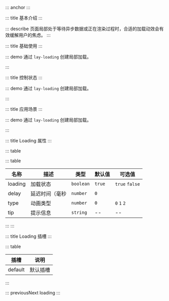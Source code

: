 ::: anchor
:::

::: title 基本介绍
:::

::: describe 页面局部处于等待异步数据或正在渲染过程时，合适的加载动效会有效缓解用户的焦虑。
:::

::: title 基础使用
:::

::: demo 通过 `lay-loading` 创建局部加载。

<template>
    <lay-loading></lay-loading>
    <hr />
    <lay-loading :type="1"></lay-loading>
    <hr />
    <lay-loading :type="2"></lay-loading>
</template>

<script>
import { ref } from 'vue'

export default {
  setup() {

    return {
    }
  }
}
</script>

:::

::: title 控制状态
:::

::: demo 通过 `lay-loading` 创建局部加载。

<template>
    <lay-switch v-model="loading"></lay-switch>
    <lay-loading :type="2" :loading="loading" :delay="500" tip="loading..."></lay-loading>
</template>

<script>
import { ref } from 'vue'

export default {
  setup() {

    const loading = ref(true)

    return {
        loading
    }
  }
}
</script>

:::

::: title 应用场景
:::

::: demo 通过 `lay-loading` 创建局部加载。

<template>
    <lay-switch v-model="loading"></lay-switch>
    <br/>
    <br/>
    <lay-loading :type="2" :loading="loading">
        <lay-table 
            :page="page" 
            :resize="true"
            :height="'300px'"
            :columns="columns" 
            :default-toolbar="true"
            :data-source="dataSource" 
            v-model:selected-keys="selectedKeys"  
            @change="change"
            @sortChange="sortChange">
            <template #status="{ row }">
                <lay-switch :model-value="row.status" @change="changeStatus($event , row)"></lay-switch>
            </template>
            <template v-slot:toolbar>
                <lay-button size="sm" type="primary">新增</lay-button>
                <lay-button size="sm" @click="remove">删除</lay-button>
            </template>
            <template v-slot:operator="{ row }">
                <lay-button size="xs" type="primary">编辑</lay-button>
                <lay-button size="xs">查看</lay-button>
            </template>
        </lay-table>
    </lay-loading>
</template>

<script>
import { ref, watch, reactive } from 'vue';
import { layer } from '@layui/layui-vue';

export default {
  setup() {

    const loading = ref(false);

    const selectedKeys = ref([]);

    const page = reactive({ current: 1, limit: 10, total: 100 });

    const columns = ref([
      { title:"选项", width: "55px", type: "checkbox", fixed: "left" },
      { title:"编号", width: "80px", key:"id", fixed: "left", sort: "desc" },
      { title:"姓名", width: "80px", key:"name", sort: "desc" },
      { title:"状态", width: "80px", key:"status", customSlot: "status"},
      { title:"邮箱", width: "120px", key:"email" },
      { title:"性别", width: "80px", key:"sex" },
      { title:"年龄", width: "80px", key:"age" },
      { title:"城市", width: "120px", key:"city" },
      { title:"签名", width: "260px", key:"remark" },
      { title:"隐藏", width: "260px", key:"hide", hide: true },
      { title:"时间", width: "120px", key:"joinTime" },
      { title:"操作", width: "150px", customSlot:"operator", key:"operator", fixed: "right" }
    ]);

    const change = (page) => {
      loading.value = true;
      setTimeout(() => {
        dataSource.value = loadDataSource(page.current, page.limit);
        loading.value = false;
      }, 1000);
    }

    const sortChange = (key, sort) => {
      layer.msg(`字段${key} - 排序${sort}, 你可以利用 sort-change 实现服务端排序`)
    }

    const dataSource = ref([
      {id:"1", name:"张三1", email: "test@qq.com", sex: "男", city: "浙江杭州", age:"18",remark: '花开堪折直须折,莫待无花空折枝.', joinTime: "2022-02-09", status: true},
      {id:"2", name:"张三2", email: "test@qq.com", sex: "男", city: "浙江杭州", age:"20",remark: '花开堪折直须折,莫待无花空折枝.', joinTime: "2022-02-09", status: true},
      {id:"3", name:"张三3", email: "test@qq.com", sex: "男", city: "浙江杭州", age:"20",remark: '花开堪折直须折,莫待无花空折枝.', joinTime: "2022-02-09", status: true},
      {id:"4", name:"张三4", email: "test@qq.com", sex: "男", city: "浙江杭州", age:"20",remark: '花开堪折直须折,莫待无花空折枝.', joinTime: "2022-02-09", status: true},
      {id:"5", name:"张三5", email: "test@qq.com", sex: "男", city: "浙江杭州", age:"20",remark: '花开堪折直须折,莫待无花空折枝.', joinTime: "2022-02-09", status: true},
      {id:"6", name:"张三6", email: "test@qq.com", sex: "男", city: "浙江杭州", age:"20",remark: '花开堪折直须折,莫待无花空折枝.', joinTime: "2022-02-09", status: true},
      {id:"7", name:"张三7", email: "test@qq.com", sex: "男", city: "浙江杭州", age:"18",remark: '花开堪折直须折,莫待无花空折枝.', joinTime: "2022-02-09", status: true},
      {id:"8", name:"张三8", email: "test@qq.com", sex: "男", city: "浙江杭州", age:"20",remark: '花开堪折直须折,莫待无花空折枝.', joinTime: "2022-02-09", status: true},
      {id:"9", name:"张三9", email: "test@qq.com", sex: "男", city: "浙江杭州", age:"20",remark: '花开堪折直须折,莫待无花空折枝.', joinTime: "2022-02-09", status: true},
      {id:"10", name:"张三10", email: "test@qq.com", sex: "男", city: "浙江杭州", age:"20",remark: '花开堪折直须折,莫待无花空折枝.', joinTime: "2022-02-09", status: true}
    ])

    const changeStatus = (isChecked, row) => {
      dataSource.value.forEach((item) => {
        if(item.id === row.id) {
          layer.msg("Success", { icon: 1 }, () => {
            item.status = isChecked;
          })
        }
      })
    }

    const remove = () => {
      layer.msg(selectedKeys.value, { area: '50%'})
    }

    const loadDataSource = (page, pageSize) => {
      var response = [];
      var startIndex = ((page - 1) * pageSize) + 1;
      var endIndex = page * pageSize;
      for (var i = startIndex; i <= endIndex; i++) {
          response.push({
            id:`${i}`, 
            age:"18",
            sex: "男", 
            name:`张三${i}`, 
            email: "test@qq.com",
            remark: '花开堪折直须折,莫待无花空折枝.',  
            joinTime: "2022-02-09", 
            city: "浙江杭州", 
            status: true
          })
      }
      return response;
    }

    return {
      columns,
      dataSource,
      selectedKeys,
      page,
      change,
      changeStatus,
      remove
    }
  }
}
</script>

:::

::: title Loading 属性
:::

::: table

::: table

| 名称                | 描述             | 类型               | 默认值   | 可选值         |
| ------------------- | ----------------| ------------------ | ------- | -------------- |
| loading             | 加载状态         | `boolean`          | `true`  | `true` `false` |
| delay               | 延迟时间（毫秒   |  `number`           |  `0`    |              |
| type                | 动画类型         | `number`           | `0`      | `0` `1` `2`  |
| tip                 | 提示信息         | `string`           |  --      | --            |

:::
:::

::: title Loading 插槽
:::

::: table

| 插槽 | 说明          |
| ------ | ---------- |
| default| 默认插槽    |

::: 

::: previousNext loading
:::